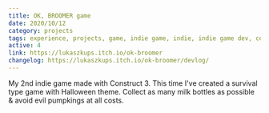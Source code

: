 ```yaml
---
title: OK, BROOMER game
date: 2020/10/12
category: projects
tags: experience, projects, game, indie game, indie, indie game dev, construct, construct 3, survival game, halloween theme, halloween, halloween game
active: 4
link: https://lukaszkups.itch.io/ok-broomer
changelog: https://lukaszkups.itch.io/ok-broomer/devlog/
---
```


My 2nd indie game made with Construct 3. This time I've created a survival type game with Halloween theme. Collect as many milk bottles as possible & avoid evil pumpkings at all costs.
